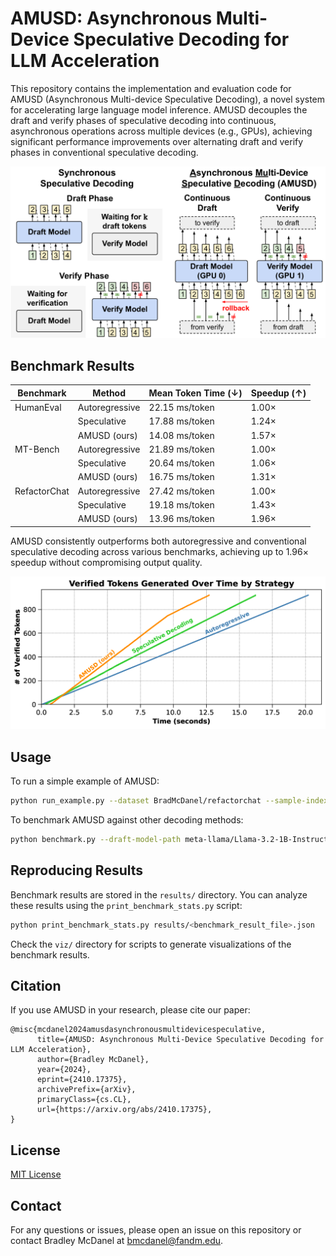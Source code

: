 # AMUSD: Asynchronous Multi-Device Speculative Decoding for LLM Acceleration

This repository contains the implementation and evaluation code for AMUSD (Asynchronous Multi-device Speculative Decoding), a novel system for accelerating large language model inference. AMUSD decouples the draft and verify phases of speculative decoding into continuous, asynchronous operations across multiple devices (e.g., GPUs), achieving significant performance improvements over alternating draft and verify phases in conventional speculative decoding.

![AMUSD Overview](figures/overview.png)

## Benchmark Results

| Benchmark   | Method        | Mean Token Time (↓) | Speedup (↑) |
|-------------|---------------|---------------------|-------------|
| HumanEval   | Autoregressive| 22.15 ms/token      | 1.00×       |
|             | Speculative   | 17.88 ms/token      | 1.24×       |
|             | AMUSD (ours)  | 14.08 ms/token      | 1.57×       |
| MT-Bench    | Autoregressive| 21.89 ms/token      | 1.00×       |
|             | Speculative   | 20.64 ms/token      | 1.06×       |
|             | AMUSD (ours)  | 16.75 ms/token      | 1.31×       |
| RefactorChat| Autoregressive| 27.42 ms/token      | 1.00×       |
|             | Speculative   | 19.18 ms/token      | 1.43×       |
|             | AMUSD (ours)  | 13.96 ms/token      | 1.96×       |

AMUSD consistently outperforms both autoregressive and conventional speculative decoding across various benchmarks, achieving up to 1.96× speedup without compromising output quality.

![Token Generation Comparison](figures/token-generation-comparison.png)

## Usage

To run a simple example of AMUSD:

```bash
python run_example.py --dataset BradMcDanel/refactorchat --sample-index 0 --strategy amusd
```

To benchmark AMUSD against other decoding methods:

```bash
python benchmark.py --draft-model-path meta-llama/Llama-3.2-1B-Instruct --verify-model-path meta-llama/Llama-3.1-8B-Instruct --dataset BradMcDanel/RefactorChat --num-samples 2 --output-file results/refactorchat.json --strategies greedy sd amusd
```

## Reproducing Results

Benchmark results are stored in the `results/` directory. You can analyze these results using the `print_benchmark_stats.py` script:

```bash
python print_benchmark_stats.py results/<benchmark_result_file>.json
```

Check the `viz/` directory for scripts to generate visualizations of the benchmark results.


## Citation

If you use AMUSD in your research, please cite our paper:

```
@misc{mcdanel2024amusdasynchronousmultidevicespeculative,
      title={AMUSD: Asynchronous Multi-Device Speculative Decoding for LLM Acceleration}, 
      author={Bradley McDanel},
      year={2024},
      eprint={2410.17375},
      archivePrefix={arXiv},
      primaryClass={cs.CL},
      url={https://arxiv.org/abs/2410.17375}, 
}
```

## License

[MIT License](LICENSE)

## Contact

For any questions or issues, please open an issue on this repository or contact Bradley McDanel at bmcdanel@fandm.edu.
